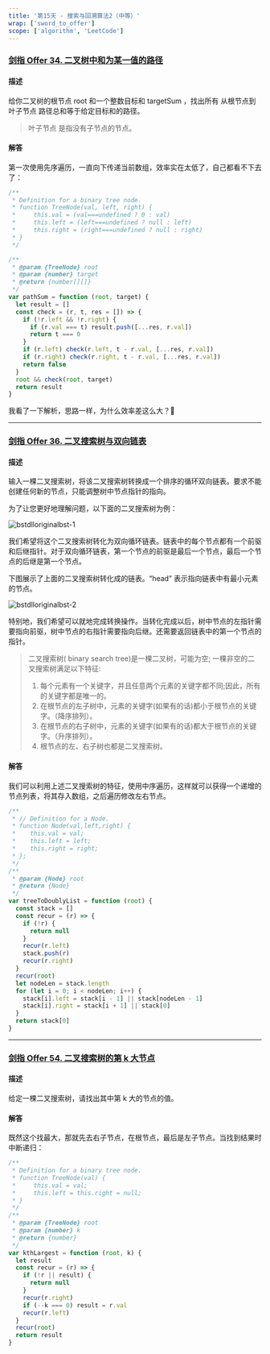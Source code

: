 ```yaml
---
title: '第15天 - 搜索与回溯算法2（中等）'
wrap: ['sword_to_offer']
scope: ['algorithm', 'LeetCode']
---
```


### [剑指 Offer 34. 二叉树中和为某一值的路径](https://leetcode-cn.com/problems/er-cha-shu-zhong-he-wei-mou-yi-zhi-de-lu-jing-lcof/)

#### 描述

给你二叉树的根节点 root 和一个整数目标和 targetSum ，找出所有 从根节点到叶子节点 路径总和等于给定目标和的路径。

> 叶子节点 是指没有子节点的节点。

#### 解答

第一次使用先序遍历，一直向下传递当前数组，效率实在太低了，自己都看不下去了：

```javascript
/**
 * Definition for a binary tree node.
 * function TreeNode(val, left, right) {
 *     this.val = (val===undefined ? 0 : val)
 *     this.left = (left===undefined ? null : left)
 *     this.right = (right===undefined ? null : right)
 * }
 */

/**
 * @param {TreeNode} root
 * @param {number} target
 * @return {number[][]}
 */
var pathSum = function (root, target) {
  let result = []
  const check = (r, t, res = []) => {
    if (!r.left && !r.right) {
      if (r.val === t) result.push([...res, r.val])
      return t === 0
    }
    if (r.left) check(r.left, t - r.val, [...res, r.val])
    if (r.right) check(r.right, t - r.val, [...res, r.val])
    return false
  }
  root && check(root, target)
  return result
}
```

我看了一下解析，思路一样，为什么效率差这么大？🤣

---

### [剑指 Offer 36. 二叉搜索树与双向链表](https://leetcode-cn.com/problems/er-cha-sou-suo-shu-yu-shuang-xiang-lian-biao-lcof/)

#### 描述

输入一棵二叉搜索树，将该二叉搜索树转换成一个排序的循环双向链表。要求不能创建任何新的节点，只能调整树中节点指针的指向。

为了让您更好地理解问题，以下面的二叉搜索树为例：

![bstdlloriginalbst-1](https://assets.leetcode.com/uploads/2018/10/12/bstdlloriginalbst.png)

我们希望将这个二叉搜索树转化为双向循环链表。链表中的每个节点都有一个前驱和后继指针。对于双向循环链表，第一个节点的前驱是最后一个节点，最后一个节点的后继是第一个节点。

下图展示了上面的二叉搜索树转化成的链表。“head” 表示指向链表中有最小元素的节点。

![bstdlloriginalbst-2](https://assets.leetcode.com/uploads/2018/10/12/bstdllreturndll.png)

特别地，我们希望可以就地完成转换操作。当转化完成以后，树中节点的左指针需要指向前驱，树中节点的右指针需要指向后继。还需要返回链表中的第一个节点的指针。

> 二叉搜索树( binary search tree)是一棵二叉树，可能为空; 一棵非空的二叉搜索树满足以下特征:
>
> 1. 每个元素有一个关键字，并且任意两个元素的关键字都不同;因此，所有的关键字都是唯一的。
> 2. 在根节点的左子树中，元素的关键字(如果有的话)都小于根节点的关键字。（降序排列）。
> 3. 在根节点的右子树中，元素的关键字(如果有的话)都大于根节点的关键字。（升序排列）。
> 4. 根节点的左、右子树也都是二叉搜索树。

#### 解答

我们可以利用上述二叉搜索树的特征，使用中序遍历，这样就可以获得一个递增的节点列表，将其存入数组，之后遍历修改左右节点。

```javascript
/**
 * // Definition for a Node.
 * function Node(val,left,right) {
 *    this.val = val;
 *    this.left = left;
 *    this.right = right;
 * };
 */
/**
 * @param {Node} root
 * @return {Node}
 */
var treeToDoublyList = function (root) {
  const stack = []
  const recur = (r) => {
    if (!r) {
      return null
    }
    recur(r.left)
    stack.push(r)
    recur(r.right)
  }
  recur(root)
  let nodeLen = stack.length
  for (let i = 0; i < nodeLen; i++) {
    stack[i].left = stack[i - 1] || stack[nodeLen - 1]
    stack[i].right = stack[i + 1] || stack[0]
  }
  return stack[0]
}
```

---

### [剑指 Offer 54. 二叉搜索树的第 k 大节点](https://leetcode-cn.com/problems/er-cha-sou-suo-shu-de-di-kda-jie-dian-lcof/)

#### 描述

给定一棵二叉搜索树，请找出其中第 k 大的节点的值。

#### 解答

既然这个找最大，那就先去右子节点，在根节点，最后是左子节点。当找到结果时中断递归：

```javascript
/**
 * Definition for a binary tree node.
 * function TreeNode(val) {
 *     this.val = val;
 *     this.left = this.right = null;
 * }
 */
/**
 * @param {TreeNode} root
 * @param {number} k
 * @return {number}
 */
var kthLargest = function (root, k) {
  let result
  const recur = (r) => {
    if (!r || result) {
      return null
    }
    recur(r.right)
    if (--k === 0) result = r.val
    recur(r.left)
  }
  recur(root)
  return result
}
```
